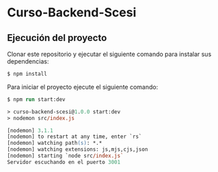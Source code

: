 # Curso-Backend-Scesi
## Ejecución del proyecto

Clonar este repositorio y ejecutar el siguiente comando para instalar sus dependencias:

```ps
$ npm install
```

Para iniciar el proyecto ejecute el siguiente comando:

```ps
$ npm run start:dev

> curso-backend-scesi@1.0.0 start:dev
> nodemon src/index.js

[nodemon] 3.1.1
[nodemon] to restart at any time, enter `rs`
[nodemon] watching path(s): *.*
[nodemon] watching extensions: js,mjs,cjs,json
[nodemon] starting `node src/index.js`
Servidor escuchando en el puerto 3001
```